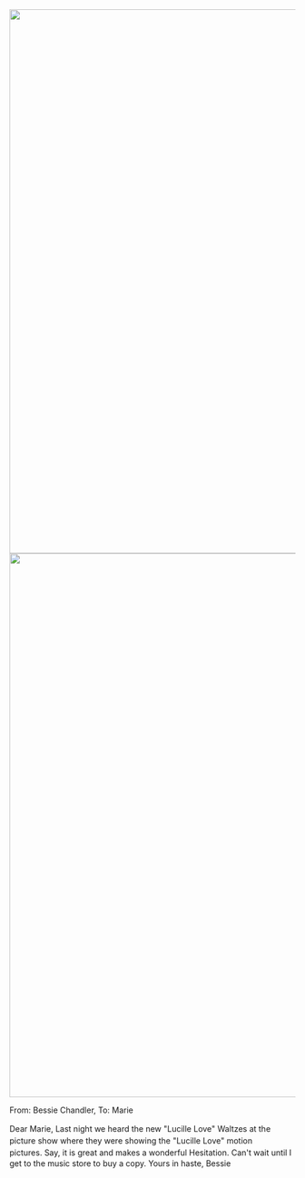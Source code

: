 <html><body><a style="text-align: right; line-height: 1.5;" href="http://107.170.91.122/wp-content/uploads/2014/04/postcard-2014-20140403_16494307_0001.jpg"><img class="alignnone size-full wp-image-6" src="http://107.170.91.122/wp-content/uploads/2014/04/postcard-2014-20140403_16494307_0001.jpg" alt="postcard-2014-20140403_16494307_0001" width="1547" height="959"></a><a style="text-align: right; line-height: 1.5;" href="http://107.170.91.122/wp-content/uploads/2014/04/postcard-2014-20140403_16495136_0002.jpg"><img class="alignnone size-full wp-image-7" src="http://107.170.91.122/wp-content/uploads/2014/04/postcard-2014-20140403_16495136_0002.jpg" alt="postcard-2014-20140403_16495136_0002" width="1553" height="959"></a>

From: Bessie Chandler, To: Marie

Dear Marie,
<span style="line-height: 1.5;">Last night we heard the new "Lucille Love" Waltzes at the picture show where they were showing the "Lucille Love" motion pictures. </span>Say, it is great and makes a wonderful Hesitation. Can't wait until I get to the music store to buy a copy.
Yours in haste,
Bessie

 </body></html>